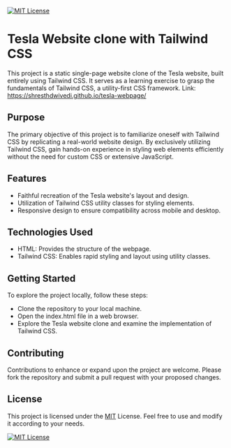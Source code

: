 [![MIT License](https://img.shields.io/badge/License-MIT-green.svg)](https://choosealicense.com/licenses/mit/)


# Tesla Website clone with Tailwind CSS

This project is a static single-page website clone of the Tesla website, built entirely using Tailwind CSS. It serves as a learning exercise to grasp the fundamentals of Tailwind CSS, a utility-first CSS framework.
Link: https://shresthdwivedi.github.io/tesla-webpage/


## Purpose

The primary objective of this project is to familiarize oneself with Tailwind CSS by replicating a real-world website design. By exclusively utilizing Tailwind CSS, gain hands-on experience in styling web elements efficiently without the need for custom CSS or extensive JavaScript.

## Features

- Faithful recreation of the Tesla website's layout and design.
- Utilization of Tailwind CSS utility classes for styling elements.
- Responsive design to ensure compatibility across mobile and desktop.
## Technologies Used

- HTML: Provides the structure of the webpage.
- Tailwind CSS: Enables rapid styling and layout using utility classes.
## Getting Started

To explore the project locally, follow these steps:

- Clone the repository to your local machine.
- Open the index.html file in a web browser.
- Explore the Tesla website clone and examine the implementation of Tailwind CSS.
## Contributing

Contributions to enhance or expand upon the project are welcome. Please fork the repository and submit a pull request with your proposed changes.

## License

This project is licensed under the [MIT](https://choosealicense.com/licenses/mit/) License. Feel free to use and modify it according to your needs.


[![MIT License](https://img.shields.io/badge/License-MIT-green.svg)](https://choosealicense.com/licenses/mit/)

